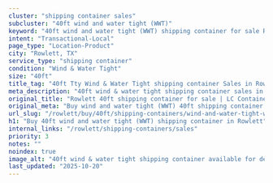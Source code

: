 ```yaml
---
cluster: "shipping container sales"
subcluster: "40ft wind and water tight (WWT)"
keyword: "40ft wind and water tight (WWT) shipping container for sale Rowlett, TX"
intent: "Transactional-Local"
page_type: "Location-Product"
city: "Rowlett, TX"
service_type: "shipping container"
condition: "Wind & Water Tight"
size: "40ft"
title_tag: "40ft Tty Wind & Water Tight shipping container Sales in Rowlett | LC Container"
meta_description: "40ft wind & water tight shipping container sales in Rowlett. Fast delivery, competitive pricing. Serving shipping containers area. Quote ID: MNW. Call (214) 524-4168 for your free quote today."
original_title: "Rowlett 40ft shipping container for sale | LC Container"
original_meta: "Buy wind and water tight (WWT) 40ft shipping container sale with local delivery in Rowlett, TX. LC Container — local Since 2003. Request a fast quote today."
url_slug: "/rowlett/buy/40ft/shipping-containers/wind-and-water-tight-wwt"
h1: "Buy 40ft wind and water tight (WWT) shipping container in Rowlett"
internal_links: "/rowlett/shipping-containers/sales"
priority: 3
notes: ""
noindex: true
image_alt: "40ft wind & water tight shipping container available for delivery in Rowlett"
last_updated: "2025-10-20"
---
```


<!-- TODO: Add unique city/inventory copy, images, and internal links here. -->
